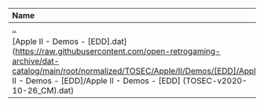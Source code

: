 |Name|Size|
|:---|---:|
|[..](../index.html)|DIR|
|[Apple II - Demos - [EDD].dat](https://raw.githubusercontent.com/open-retrogaming-archive/dat-catalog/main/root/normalized/TOSEC/Apple/II/Demos/[EDD]/Apple II - Demos - [EDD]/Apple II - Demos - [EDD] (TOSEC-v2020-10-26_CM).dat)|4029|

